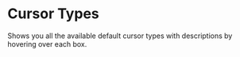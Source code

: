 # Cursor Types

Shows you all the available default cursor types with descriptions by hovering over each box. 
